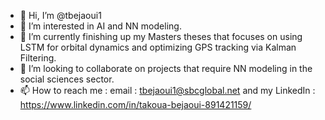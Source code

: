 - 👋 Hi, I’m @tbejaoui1
- 👀 I’m interested in AI and NN modeling.
- 🌱 I’m currently finishing up my Masters theses that focuses on using LSTM for orbital dynamics and optimizing GPS tracking via Kalman Filtering.
- 💞️ I’m looking to collaborate on projects that require NN modeling in the social sciences sector.
- 📫 How to reach me : email : tbejaoui1@sbcglobal.net and my LinkedIn : https://www.linkedin.com/in/takoua-bejaoui-891421159/


<!---
tbejaoui1/tbejaoui1 is a ✨ special ✨ repository because its `README.md` (this file) appears on your GitHub profile.
You can click the Preview link to take a look at your changes.
--->
